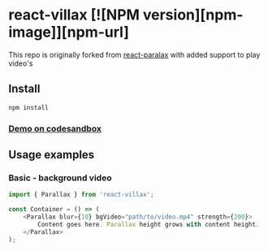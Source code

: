 # react-villax [![NPM version][npm-image]][npm-url]

This repo is originally forked from [react-paralax](https://github.com/rrutsche/react-parallax#readme) with added support to play video's

## Install

```sh
npm install
```

### [Demo on codesandbox](https://codesandbox.io/embed/thirsty-matan-wrwss?view=preview)

## Usage examples

### Basic - background video

```javascript
import { Parallax } from 'react-villax';

const Container = () => (
    <Parallax blur={10} bgVideo="path/to/video.mp4" strength={200}>
        Content goes here. Parallax height grows with content height.
    </Parallax>
);
```
